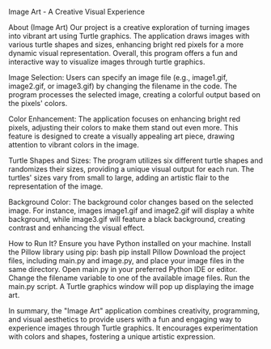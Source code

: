 Image Art - A Creative Visual Experience

About (Image Art)
Our project is a creative exploration of turning images into vibrant art using Turtle graphics. The application draws images with various turtle shapes and sizes, enhancing bright red pixels for a more dynamic visual representation. Overall, this program offers a fun and interactive way to visualize images through turtle graphics.

Image Selection:
Users can specify an image file (e.g., image1.gif, image2.gif, or image3.gif) by changing the filename in the code. The program processes the selected image, creating a colorful output based on the pixels' colors.

Color Enhancement:
The application focuses on enhancing bright red pixels, adjusting their colors to make them stand out even more. This feature is designed to create a visually appealing art piece, drawing attention to vibrant colors in the image.

Turtle Shapes and Sizes:
The program utilizes six different turtle shapes and randomizes their sizes, providing a unique visual output for each run. The turtles' sizes vary from small to large, adding an artistic flair to the representation of the image.

Background Color:
The background color changes based on the selected image. For instance, images image1.gif and image2.gif will display a white background, while image3.gif will feature a black background, creating contrast and enhancing the visual effect.

How to Run It?
Ensure you have Python installed on your machine.
Install the Pillow library using pip:
bash
pip install Pillow
Download the project files, including main.py and image.py, and place your image files in the same directory.
Open main.py in your preferred Python IDE or editor.
Change the filename variable to one of the available image files.
Run the main.py script. A Turtle graphics window will pop up displaying the image art.

In summary, the "Image Art" application combines creativity, programming, and visual aesthetics to provide users with a fun and engaging way to experience images through Turtle graphics. It encourages experimentation with colors and shapes, fostering a unique artistic expression.
